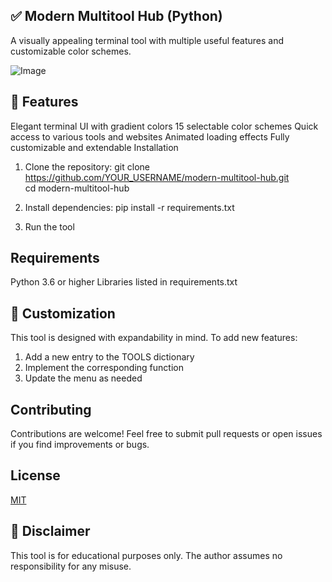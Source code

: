 ##  ✅ Modern Multitool Hub (Python)
A visually appealing terminal tool with multiple useful features and customizable color schemes.

![Image](https://github.com/user-attachments/assets/4500340f-102a-4632-8ccb-c365e6ab4079)

## 🔧 Features
Elegant terminal UI with gradient colors
15 selectable color schemes
Quick access to various tools and websites
Animated loading effects
Fully customizable and extendable
Installation

1. Clone the repository:
git clone https://github.com/YOUR_USERNAME/modern-multitool-hub.git  
cd modern-multitool-hub  

2. Install dependencies:
pip install -r requirements.txt

3. Run the tool

##  Requirements

Python 3.6 or higher
Libraries listed in requirements.txt

##  🎨 Customization

This tool is designed with expandability in mind. To add new features:

1. Add a new entry to the TOOLS dictionary
2. Implement the corresponding function
3. Update the menu as needed

##  Contributing

Contributions are welcome! Feel free to submit pull requests or open issues if you find improvements or bugs.

## License

[MIT](LICENSE)

## 📜 Disclaimer

This tool is for educational purposes only. The author assumes no responsibility for any misuse.
